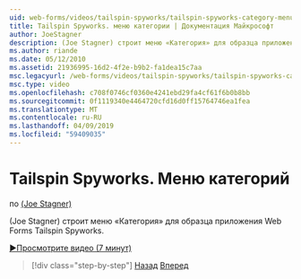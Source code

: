 ```yaml
---
uid: web-forms/videos/tailspin-spyworks/tailspin-spyworks-category-menu
title: Tailspin Spyworks. меню категории | Документация Майкрософт
author: JoeStagner
description: (Joe Stagner) строит меню «Категория» для образца приложения Web Forms Tailspin Spyworks.
ms.author: riande
ms.date: 05/12/2010
ms.assetid: 21936995-16d2-4f2e-b9b2-fa1dea15c7aa
msc.legacyurl: /web-forms/videos/tailspin-spyworks/tailspin-spyworks-category-menu
msc.type: video
ms.openlocfilehash: c708f0746cf0360e4241ebd29fa4cf61f6b0b8bb
ms.sourcegitcommit: 0f1119340e4464720cfd16d0ff15764746ea1fea
ms.translationtype: MT
ms.contentlocale: ru-RU
ms.lasthandoff: 04/09/2019
ms.locfileid: "59409035"
---
```

# <a name="tailspin-spyworks---category-menu"></a>Tailspin Spyworks. Меню категорий

по [(Joe Stagner)](https://github.com/JoeStagner)

(Joe Stagner) строит меню «Категория» для образца приложения Web Forms Tailspin Spyworks.

[&#9654;Просмотрите видео (7 минут)](https://channel9.msdn.com/Blogs/ASP-NET-Site-Videos/tailspin-spyworks-category-menu)

> [!div class="step-by-step"]
> [Назад](tailspin-spyworks-directory-organization.md)
> [Вперед](tailspin-spyworks-display-the-product-list.md)
